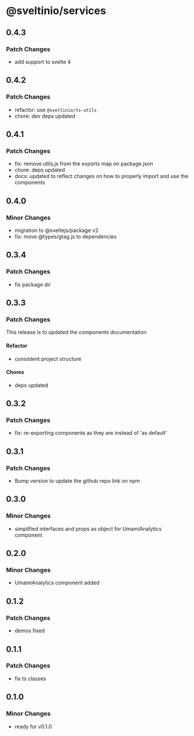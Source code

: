 # @sveltinio/services

## 0.4.3

### Patch Changes

- add support to svelte 4

## 0.4.2

### Patch Changes

- refactor: use `@sveltinio/ts-utils`
- chore: dev deps updated

## 0.4.1

### Patch Changes

- fix: remove utils.js from the exports map on package.json
- chore: deps updated
- docs: updated to reflect changes on how to properly import and use the components

## 0.4.0

### Minor Changes

- migration to @sveltejs/package v2
- fix: move @types/gtag.js to dependencies

## 0.3.4

### Patch Changes

- fix package dir

## 0.3.3

### Patch Changes

This release is to updated the components documentation

#### Refactor

- consistent project structure

#### Chores

- deps updated

## 0.3.2

### Patch Changes

- fix: re-exporting components as they are instead of 'as default'

## 0.3.1

### Patch Changes

- Bump version to update the github repo link on npm

## 0.3.0

### Minor Changes

- simplified interfaces and props as object for UmamiAnalytics component

## 0.2.0

### Minor Changes

- UmamiAnalytics component added

## 0.1.2

### Patch Changes

- demos fixed

## 0.1.1

### Patch Changes

- fix ts classes

## 0.1.0

### Minor Changes

- ready for v0.1.0
